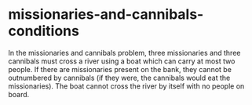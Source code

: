# missionaries-and-cannibals-conditions
In the missionaries and cannibals problem, three missionaries and three cannibals must cross a river using a boat which can carry at most two people.
If there are missionaries present on the bank, they cannot be outnumbered by cannibals (if they were, the cannibals would eat the missionaries). 
The boat cannot cross the river by itself with no people on board. 

